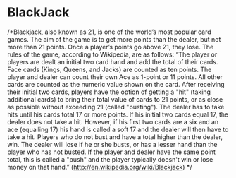 # BlackJack

/*Blackjack, also known as 21, is one of the world’s most popular card games. The aim of the game is to get more points than the dealer,
but not more than 21 points. Once a player’s points go above 21, they lose.
The rules of the game, according to Wikipedia, are as follows:
“The player or players are dealt an initial two card hand and add the total of their cards. 
Face cards (Kings, Queens, and Jacks) are counted as ten points. 
The player and dealer can count their own Ace as 1-point or 11 points.
All other cards are counted as the numeric value shown on the card. 
After receiving their initial two cards, players have the option of getting a "hit" (taking additional cards) to bring their 
total value of cards to 21 points, or as close as possible without exceeding 21 (called "busting").
The dealer has to take hits until his cards total 17 or more points. 
If his initial two cards equal 17, the dealer does not take a hit. 
However, if his first two cards are a six and an ace (equalling 17) his hand is called a soft 17 and the dealer will then have 
to take a hit. 
Players who do not bust and have a total higher than the dealer, win. 
The dealer will lose if he or she busts, or has a lesser hand than the player who has not busted. 
If the player and dealer have the same point total, this is called a "push" and the player typically doesn't win or lose money 
on that hand.” (http://en.wikipedia.org/wiki/Blackjack) */
